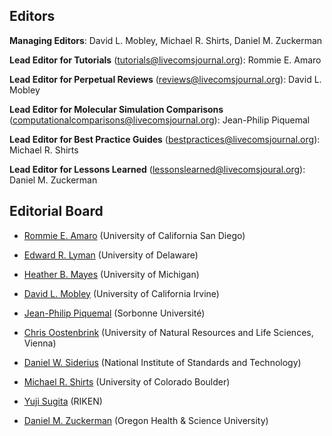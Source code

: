 ## Editors

**Managing Editors**: David L. Mobley, Michael R. Shirts, Daniel M. Zuckerman

**Lead Editor for Tutorials** ([tutorials@livecomsjournal.org](mailto:tutorials@livecomsjournal.org)): Rommie E. Amaro

**Lead Editor for Perpetual Reviews** ([reviews@livecomsjournal.org](mailto:reviews@livecomsjournal.org)): David L. Mobley

**Lead Editor for Molecular Simulation Comparisons** ([computationalcomparisons@livecomsjournal.org](mailto:computationalcomparisons@livecomsjournal.org)): Jean-Philip Piquemal

**Lead Editor for Best Practice Guides** ([bestpractices@livecomsjournal.org](mailto:bestpractices@livecomsjournal.org)): Michael R. Shirts

**Lead Editor for Lessons Learned** ([lessonslearned@livecomsjoural.org](lessonslearned@livecomsjoural.org)): Daniel M. Zuckerman




## Editorial Board

- [Rommie E. Amaro](https://amarolab.ucsd.edu/) (University of California San Diego)

- [Edward R. Lyman](http://lymangroup.physics.udel.edu/) (University of Delaware)

- [Heather B. Mayes](http://cheresearch.engin.umich.edu/mayes/team/) (University of Michigan)

- [David L. Mobley](https://mobleylab.org/) (University of California Irvine)

- [Jean-Philip Piquemal](http://www.lct.jussieu.fr/pagesperso/jpp/) (Sorbonne Université)

- [Chris Oostenbrink](http://www.map.boku.ac.at/en/mms/) (University of Natural Resources and Life Sciences, Vienna)

- [Daniel W. Siderius](https://www.nist.gov/people/daniel-siderius) (National Institute of Standards and Technology)

- [Michael R. Shirts](https://www.colorado.edu/lab/shirtsgroup/) (University of Colorado Boulder)

- [Yuji Sugita](http://www.riken.jp/en/research/labs/chief/theor_mol_sci/) (RIKEN)

- [Daniel M. Zuckerman](http://www.ohsuwelcome.com/xd/education/schools/school-of-medicine/departments/basic-science-departments/biomedical-engineering/bme-labs/zuckerman-lab/index.cfm) (Oregon Health & Science University)

